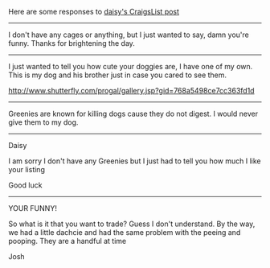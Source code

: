 Here are some responses to [daisy's CraigsList
post](dogCageForGreenies.html)

* * * * *

I don't have any cages or anything, but I just wanted to say, damn
you're funny. Thanks for brightening the day.

* * * * *

I just wanted to tell you how cute your doggies are, I have one of my
own. This is my dog and his brother just in case you cared to see them.

http://www.shutterfly.com/progal/gallery.jsp?gid=768a5498ce7cc363fd1d

* * * * *

Greenies are known for killing dogs cause they do not digest. I would
never give them to my dog.

* * * * *

Daisy

I am sorry I don't have any Greenies but I just had to tell you how much
I like your listing

Good luck

* * * * *

YOUR FUNNY!

So what is it that you want to trade? Guess I don't understand. By the
way, we had a little dachcie and had the same problem with the peeing
and pooping. They are a handful at time

Josh
